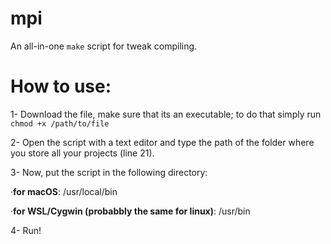 # mpi
An all-in-one ``make`` script for tweak compiling. 


# How to use: 
1- Download the file, make sure that its an executable; to do that simply run ``chmod +x /path/to/file``

2- Open the script with a text editor and type the path of the folder where you store all your projects (line 21). 

3- Now, put the script in the following directory:

·**for macOS**: /usr/local/bin

·**for WSL/Cygwin (probabbly the same for linux)**: /usr/bin

4- Run!
